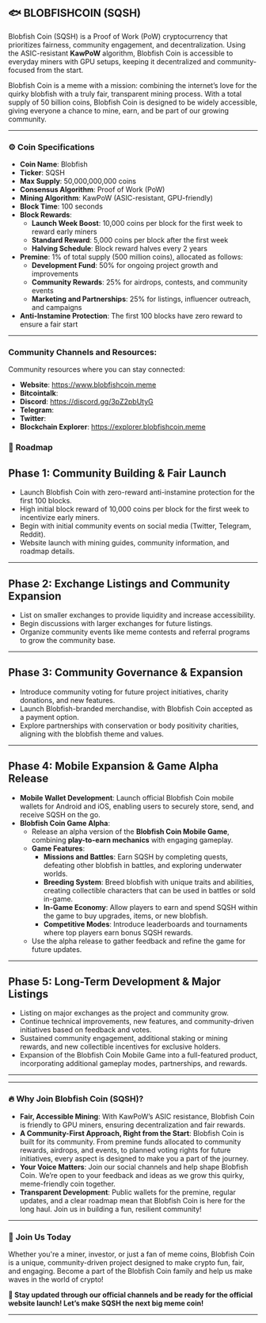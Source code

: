 ## 🐟 BLOBFISHCOIN (SQSH)

Blobfish Coin (SQSH) is a Proof of Work (PoW) cryptocurrency that prioritizes fairness, community engagement, and decentralization. Using the ASIC-resistant **KawPoW** algorithm, Blobfish Coin is accessible to everyday miners with GPU setups, keeping it decentralized and community-focused from the start.

Blobfish Coin is a meme with a mission: combining the internet’s love for the quirky blobfish with a truly fair, transparent mining process. With a total supply of 50 billion coins, Blobfish Coin is designed to be widely accessible, giving everyone a chance to mine, earn, and be part of our growing community.

---

### ⚙️ **Coin Specifications**

- **Coin Name**: Blobfish
- **Ticker**: SQSH
- **Max Supply**: 50,000,000,000 coins
- **Consensus Algorithm**: Proof of Work (PoW)
- **Mining Algorithm**: KawPoW (ASIC-resistant, GPU-friendly)
- **Block Time**: 100 seconds
- **Block Rewards**:
   - **Launch Week Boost**: 10,000 coins per block for the first week to reward early miners
   - **Standard Reward**: 5,000 coins per block after the first week
   - **Halving Schedule**: Block reward halves every 2 years
- **Premine**: 1% of total supply (500 million coins), allocated as follows:
   - **Development Fund**: 50% for ongoing project growth and improvements
   - **Community Rewards**: 25% for airdrops, contests, and community events
   - **Marketing and Partnerships**: 25% for listings, influencer outreach, and campaigns
- **Anti-Instamine Protection**: The first 100 blocks have zero reward to ensure a fair start

---

### Community Channels and Resources:
Community resources where you can stay connected:

- **Website**: https://www.blobfishcoin.meme
- **Bitcointalk**:   
- **Discord**:     https://discord.gg/3pZ2pbUtyG
- **Telegram**:    
- **Twitter**:     
- **Blockchain Explorer**: https://explorer.blobfishcoin.meme


### 🎯 **Roadmap**


## **Phase 1: Community Building & Fair Launch**
- Launch Blobfish Coin with zero-reward anti-instamine protection for the first 100 blocks.  
- High initial block reward of 10,000 coins per block for the first week to incentivize early miners.  
- Begin with initial community events on social media (Twitter, Telegram, Reddit).  
- Website launch with mining guides, community information, and roadmap details.  

---

## **Phase 2: Exchange Listings and Community Expansion**
- List on smaller exchanges to provide liquidity and increase accessibility.  
- Begin discussions with larger exchanges for future listings.  
- Organize community events like meme contests and referral programs to grow the community base.  

---

## **Phase 3: Community Governance & Expansion**
- Introduce community voting for future project initiatives, charity donations, and new features.  
- Launch Blobfish-branded merchandise, with Blobfish Coin accepted as a payment option.  
- Explore partnerships with conservation or body positivity charities, aligning with the blobfish theme and values.  

---

## **Phase 4: Mobile Expansion & Game Alpha Release**
- **Mobile Wallet Development**: Launch official Blobfish Coin mobile wallets for Android and iOS, enabling users to securely store, send, and receive SQSH on the go.  
- **Blobfish Coin Game Alpha**:
   - Release an alpha version of the **Blobfish Coin Mobile Game**, combining **play-to-earn mechanics** with engaging gameplay.  
   - **Game Features**:
     - **Missions and Battles**: Earn SQSH by completing quests, defeating other blobfish in battles, and exploring underwater worlds.  
     - **Breeding System**: Breed blobfish with unique traits and abilities, creating collectible characters that can be used in battles or sold in-game.  
     - **In-Game Economy**: Allow players to earn and spend SQSH within the game to buy upgrades, items, or new blobfish.  
     - **Competitive Modes**: Introduce leaderboards and tournaments where top players earn bonus SQSH rewards.  
   - Use the alpha release to gather feedback and refine the game for future updates.  


---

## **Phase 5: Long-Term Development & Major Listings**
- Listing on major exchanges as the project and community grow.  
- Continue technical improvements, new features, and community-driven initiatives based on feedback and votes.  
- Sustained community engagement, additional staking or mining rewards, and new collectible incentives for exclusive holders.  
- Expansion of the Blobfish Coin Mobile Game into a full-featured product, incorporating additional gameplay modes, partnerships, and rewards.  

---

---

### 🔥 **Why Join Blobfish Coin (SQSH)?**

- **Fair, Accessible Mining**: With KawPoW’s ASIC resistance, Blobfish Coin is friendly to GPU miners, ensuring decentralization and fair rewards.
- **A Community-First Approach, Right from the Start**: Blobfish Coin is built for its community. From premine funds allocated to community rewards, airdrops, and events, to planned voting rights for future initiatives, every aspect is designed to make you a part of the journey.
- **Your Voice Matters**: Join our social channels and help shape Blobfish Coin. We’re open to your feedback and ideas as we grow this quirky, meme-friendly coin together.
- **Transparent Development**: Public wallets for the premine, regular updates, and a clear roadmap mean that Blobfish Coin is here for the long haul. Join us in building a fun, resilient community!

---

### 📢 **Join Us Today**

Whether you're a miner, investor, or just a fan of meme coins, Blobfish Coin is a unique, community-driven project designed to make crypto fun, fair, and engaging. Become a part of the Blobfish Coin family and help us make waves in the world of crypto!

**📢 Stay updated through our official channels and be ready for the official website launch! Let’s make SQSH the next big meme coin!**

---
